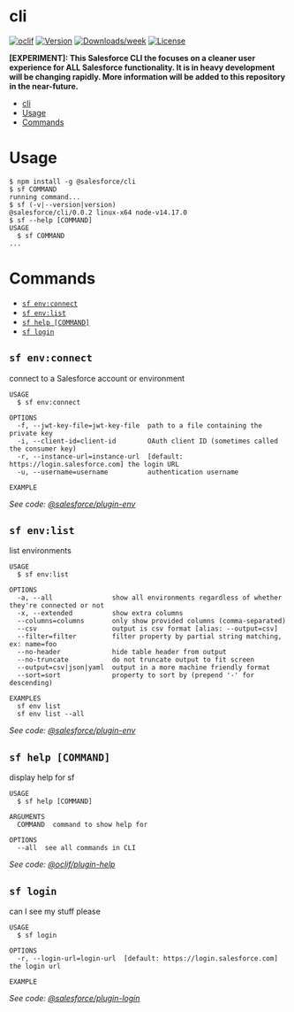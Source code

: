 # cli

[![oclif](https://img.shields.io/badge/cli-oclif-brightgreen.svg)](https://oclif.io)
[![Version](https://img.shields.io/npm/v/cli.svg)](https://npmjs.org/package/@salesforce/cli)
[![Downloads/week](https://img.shields.io/npm/dw/cli.svg)](https://npmjs.org/package/@salesforce/cli)
[![License](https://img.shields.io/npm/l/cli.svg)](https://github.com/salesforcecli/cli/blob/master/package.json)

**[EXPERIMENT]: This Salesforce CLI the focuses on a cleaner user experience for ALL Salesforce functionality. It is in heavy development will be changing rapidly. More information will be added to this repository in the near-future.**

<!-- toc -->
* [cli](#cli)
* [Usage](#usage)
* [Commands](#commands)
<!-- tocstop -->

# Usage

<!-- usage -->
```sh-session
$ npm install -g @salesforce/cli
$ sf COMMAND
running command...
$ sf (-v|--version|version)
@salesforce/cli/0.0.2 linux-x64 node-v14.17.0
$ sf --help [COMMAND]
USAGE
  $ sf COMMAND
...
```
<!-- usagestop -->

# Commands

<!-- commands -->
* [`sf env:connect`](#sf-envconnect)
* [`sf env:list`](#sf-envlist)
* [`sf help [COMMAND]`](#sf-help-command)
* [`sf login`](#sf-login)

## `sf env:connect`

connect to a Salesforce account or environment

```
USAGE
  $ sf env:connect

OPTIONS
  -f, --jwt-key-file=jwt-key-file  path to a file containing the private key
  -i, --client-id=client-id        OAuth client ID (sometimes called the consumer key)
  -r, --instance-url=instance-url  [default: https://login.salesforce.com] the login URL
  -u, --username=username          authentication username

EXAMPLE
```

_See code: [@salesforce/plugin-env](https://github.com/salesforcecli/plugin-env/blob/v0.0.1/src/commands/env/connect.ts)_

## `sf env:list`

list environments

```
USAGE
  $ sf env:list

OPTIONS
  -a, --all               show all environments regardless of whether they're connected or not
  -x, --extended          show extra columns
  --columns=columns       only show provided columns (comma-separated)
  --csv                   output is csv format [alias: --output=csv]
  --filter=filter         filter property by partial string matching, ex: name=foo
  --no-header             hide table header from output
  --no-truncate           do not truncate output to fit screen
  --output=csv|json|yaml  output in a more machine friendly format
  --sort=sort             property to sort by (prepend '-' for descending)

EXAMPLES
  sf env list
  sf env list --all
```

_See code: [@salesforce/plugin-env](https://github.com/salesforcecli/plugin-env/blob/v0.0.1/src/commands/env/list.ts)_

## `sf help [COMMAND]`

display help for sf

```
USAGE
  $ sf help [COMMAND]

ARGUMENTS
  COMMAND  command to show help for

OPTIONS
  --all  see all commands in CLI
```

_See code: [@oclif/plugin-help](https://github.com/oclif/plugin-help/blob/v3.2.1/src/commands/help.ts)_

## `sf login`

can I see my stuff please

```
USAGE
  $ sf login

OPTIONS
  -r, --login-url=login-url  [default: https://login.salesforce.com] the login url

EXAMPLE
```

_See code: [@salesforce/plugin-login](https://github.com/salesforcecli/plugin-login/blob/v0.0.1/src/commands/login/index.ts)_
<!-- commandsstop -->
